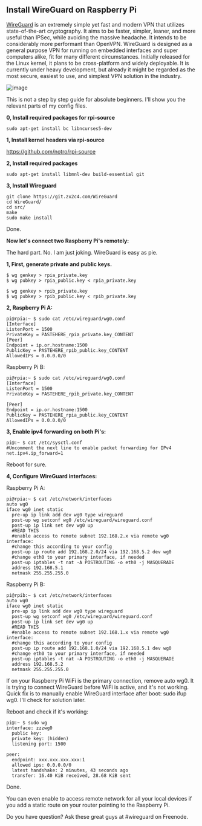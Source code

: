 Install WireGuard on Raspberry Pi
---------------------------------

[WireGuard](https://www.wireguard.com) is an extremely simple yet fast and modern VPN that utilizes state-of-the-art cryptography. It aims to be faster, simpler, leaner, and more useful than IPSec, while avoiding the massive headache. It intends to be considerably more performant than OpenVPN. WireGuard is designed as a general purpose VPN for running on embedded interfaces and super computers alike, fit for many different circumstances. Initially released for the Linux kernel, it plans to be cross-platform and widely deployable. It is currently under heavy development, but already it might be regarded as the most secure, easiest to use, and simplest VPN solution in the industry.

![image](https://raw.githubusercontent.com/adrianmihalko/raspberrypiwireguard/master/rpiwireguard.png)

This is not a step by step guide for absolute beginners. I'll show you the relevant parts of my config files.

**0, Install required packages for rpi-source**

    sudo apt-get install bc libncurses5-dev

**1, Install kernel headers via rpi-source**

https://github.com/notro/rpi-source

**2, Install required packages**

    sudo apt-get install libmnl-dev build-essential git

**3, Install Wireguard**

    git clone https://git.zx2c4.com/WireGuard
    cd WireGuard/
    cd src/
    make
    sudo make install

Done. 

**Now let's connect two Raspberry Pi's remotely:**

The hard part. No. I am just joking. WireGuard is easy as pie.

**1,  First, generate private and public keys.**
 

    $ wg genkey > rpia_private.key
    $ wg pubkey > rpia_public.key < rpia_private.key
    
    $ wg genkey > rpib_private.key
    $ wg pubkey > rpib_public.key < rpib_private.key

**2, Raspberry Pi A:**

    pi@rpia:~ $ sudo cat /etc/wireguard/wg0.conf
    [Interface]
    ListenPort = 1500
    PrivateKey = PASTEHERE_rpia_private.key_CONTENT
    [Peer]
    Endpoint = ip.or.hostname:1500
    PublicKey = PASTEHERE_rpib_public.key_CONTENT 
    AllowedIPs = 0.0.0.0/0

Raspberry Pi B:

    pi@rpia:~ $ sudo cat /etc/wireguard/wg0.conf
    [Interface]
    ListenPort = 1500
    PrivateKey = PASTEHERE_rpib_private.key_CONTENT
    
    [Peer]
    Endpoint = ip.or.hostname:1500
    PublicKey = PASTEHERE_rpia_public.key_CONTENT 
    AllowedIPs = 0.0.0.0/0

**3, Enable ipv4 forwarding on both Pi's:**

    pi@:~ $ cat /etc/sysctl.conf
    #Uncomment the next line to enable packet forwarding for IPv4
    net.ipv4.ip_forward=1

Reboot for sure.

**4, Configure WireGuard interfaces:**

Raspberry Pi A:

    pi@rpia:~ $ cat /etc/network/interfaces
    auto wg0
    iface wg0 inet static
      pre-up ip link add dev wg0 type wireguard
      post-up wg setconf wg0 /etc/wireguard/wireguard.conf
      post-up ip link set dev wg0 up
      #READ THIS
      #enable access to remote subnet 192.168.2.x via remote wg0 interface:
      #change this according to your config
      post-up ip route add 192.168.2.0/24 via 192.168.5.2 dev wg0
      #change eth0 to your primary interface, if needed
      post-up iptables -t nat -A POSTROUTING -o eth0 -j MASQUERADE
      address 192.168.5.1
      netmask 255.255.255.0


Raspberry Pi B:

    pi@rpib:~ $ cat /etc/network/interfaces
    auto wg0
    iface wg0 inet static
      pre-up ip link add dev wg0 type wireguard
      post-up wg setconf wg0 /etc/wireguard/wireguard.conf
      post-up ip link set dev wg0 up
      #READ THIS
      #enable access to remote subnet 192.168.1.x via remote wg0 interface:
      #change this according to your config
      post-up ip route add 192.168.1.0/24 via 192.168.5.1 dev wg0
      #change eth0 to your primary interface, if needed
      post-up iptables -t nat -A POSTROUTING -o eth0 -j MASQUERADE
      address 192.168.5.2
      netmask 255.255.255.0

If on your Raspberry Pi WiFi is the primary connection, remove auto wg0. It is trying to connect WireGuard before WiFi is active, and it's not working. Quick fix is to manually enable WireGuard interface after boot: sudo ifup wg0. I'll check for solution later.

Reboot and check if it's working:

    pi@:~ $ sudo wg
    interface: zzzwg0
      public key: 
      private key: (hidden)
      listening port: 1500
    
    peer: 
      endpoint: xxx.xxx.xxx.xxx:1
      allowed ips: 0.0.0.0/0
      latest handshake: 2 minutes, 43 seconds ago
      transfer: 16.40 KiB received, 28.68 KiB sent

Done.

You can even enable to access remote network for all your local devices if you add a static route on your router pointing to the Raspberry Pi.

Do you have question? Ask these great guys at #wireguard on Freenode.
